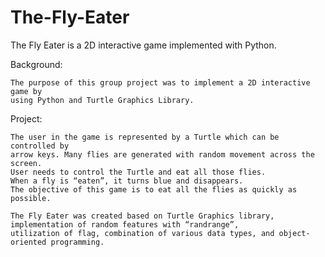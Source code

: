 # The-Fly-Eater
The Fly Eater is a 2D interactive game implemented with Python. 


Background:

    The purpose of this group project was to implement a 2D interactive game by 
    using Python and Turtle Graphics Library. 
    
Project:

    The user in the game is represented by a Turtle which can be controlled by 
    arrow keys. Many flies are generated with random movement across the screen. 
    User needs to control the Turtle and eat all those flies. 
    When a fly is “eaten”, it turns blue and disappears. 
    The objective of this game is to eat all the flies as quickly as possible. 
    
    The Fly Eater was created based on Turtle Graphics library, 
    implementation of random features with “randrange”, 
    utilization of flag, combination of various data types, and object-oriented programming. 

